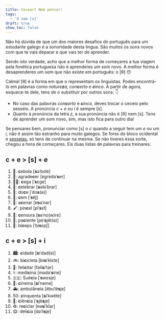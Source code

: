 ```yaml
---
title: Cecear? Nem pensar!
tags:
  - 'O som [s]'
draft: true
show_toc: false
---
```

Não há dúvida de que um dos maiores desafios do português para um estudante galego é a sonoridade desta lingua. São muitos os sons novos com que te vais deparar e que vais ter de aprender.

Sendo isto verdade, acho que a melhor forma de começares a tua viagem pela fonética portuguesa não é aprenderes um som novo. A melhor forma é desaprenderes um som que não existe em português: o  [θ] 😯

Calma! [θ] é a forma em que o representam os linguistas. Podes encontrá-lo em palavras como *nature**z**a,* *con**c**erto* e ***c**inco.* A partir de agora, esquece-te dele, tens de o substituir por outros sons: 👇

- No caso das palavras *con**c**erto* e ***c**inco,* deves trocar o ceceio pelo sesseio. A pronúncia  *c* + *e* ou *i* é sempre [s]. 
- Quanto à pronúncia da letra *z,* a sua pronúncia não é [θ] nem [s]. Tens de aprender um som novo, sim, mas isto fica para outro dia!

Se pensares bem, pronunciar como [s] o *c* quando a seguir tem um *e* ou um *i,* não é assim tão estranho para muito galegos. Se fores do bloco ocidental e [sesseias](https://gl.wikipedia.org/wiki/Isoglosa#/media/Ficheiro:Seseo_idioma_gallego.png), só tens de continuar na mesma. Se não tiveres essa sorte, chegou a hora de começares. Eis duas listas de palavras para treinares:


## c + e > [s] + e

1. <e-moji>🧅</e-moji>: **c**ebola [**s**əˈbolɐ]
2. <e-moji>🙏</e-moji>: agrade**c**er [ɐɡrɐdəˈ**s**er]
3. <e-moji>👩‍🦯</e-moji>: **c**ega [ˈ**s**ɛɡɐ]
4. <e-moji>🥳</e-moji>: **c**elebrar [**s**ələˈbrar]
5. <e-moji>🍬</e-moji>: do**c**e [ˈdo**s**(ə)]
6. <e-moji>💯</e-moji>: **c**em [ˈ**s**ɐ̃j̃]
7. <e-moji>🙋</e-moji>: a**c**enar [ɐ**s**əˈnar]
8. <e-moji>🖌️</e-moji>: pin**c**el [pĩˈ**s**ɛɫ]
9. <e-moji>🥕</e-moji>: **c**enoura [**s**əˈno(w)rɐ]
10. <e-moji>🤒</e-moji>: pa**c**iente [pɐˈ**s**jẽt(ə)]
11. <e-moji>💪</e-moji>: bí**c**eps [ˈbi**s**ɛpʃ]

## c + e > [s] + i

1. <e-moji>🏙️</e-moji>: **c**idade [**s**iˈdad(ə)]
2. <e-moji>🚲</e-moji>: bi**c**icleta [bi**s**iˈklɛtɐ]
3. <e-moji>👏</e-moji>: feli**c**itar [fəli**s**iˈtar]
4. <e-moji>⚕️</e-moji>: medi**c**ina [mədəˈ**s**inɐ]
5. <e-moji>🇸🇪</e-moji>: Sué**c**ia [ˈ**s**wɛsjɐ]
6. <e-moji>🎦</e-moji>: **c**inema [**s**iˈnemɐ]
7. <e-moji>🚑</e-moji>: ambulân**c**ia [ɐ̃buˈlɐ̃**s**jɐ]
8. <e-moji>50</e-moji>: **c**inquenta [**s**ĩˈkwẽtɐ]
9. <e-moji>🔬</e-moji>: **c**iên**c**ia [ˈ**s**jẽ**s**jɐ]
10. <e-moji>♻️</e-moji>: re**c**iclar [ʀə**s**iˈklar]
11. <e-moji>😋</e-moji>: delí**c**ia [dəˈli**s**jɐ]
